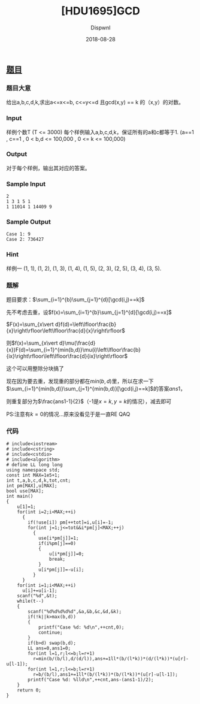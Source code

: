 ﻿---
layout:     post
title:      "[HDU1695]GCD"
date:       2018-08-28
author:     "Dispwnl"
header-img: "img/used/484568.jpg"
catalog: true
tags:
    - 莫比乌斯反演
---
## [题目](https://vjudge.net/problem/HDU-1695#author=541607120101)

### 题目大意
给出a,b,c,d,k,求出a<=x<=b, c<=y<=d 且gcd(x,y) == k 的（x,y）的对数。

### Input
样例个数T (T <= 3000) 每个样例输入a,b,c,d,k，保证所有的a和c都等于1. (a==1 , c==1 , 0 < b,d <= 100,000 , 0 <= k <= 100,000) 

### Output
对于每个样例，输出其对应的答案。 

### Sample Input
```
2
1 3 1 5 1
1 11014 1 14409 9
```
### Sample Output
```
Case 1: 9
Case 2: 736427
```
### Hint
样例一 (1, 1), (1, 2), (1, 3), (1, 4), (1, 5), (2, 3), (2, 5), (3, 4), (3, 5).

### 题解
题目要求：$\sum_{i=1}^{b}\sum_{j=1}^{d}[\gcd(i,j)==k]$

先不考虑去重，设$f(x)=\sum_{i=1}^{b}\sum_{j=1}^{d}[\gcd(i,j)==x]$

$F(x)=\sum_{x\vert d}f(d)=\left\lfloor\frac{b}{x}\right\rfloor\left\lfloor\frac{d}{x}\right\rfloor$

则$f(x)=\sum_{x\vert d}\mu(\frac{d}{x})F(d)=\sum_{i=1}^{min(b,d)}\mu(i)\left\lfloor\frac{b}{ix}\right\rfloor\left\lfloor\frac{d}{ix}\right\rfloor$

这个可以用整除分块搞了

现在因为要去重，发现重的部分都在$min(b,d)$里，所以在求一下$\sum_{i=1}^{min(b,d)}\sum_{j=1}^{min(b,d)}[\gcd(i,j)==k]$的答案$ans1$，

则重复部分为$\frac{ans1-1}{2}$（-1是$x=k,y=k$的情况），减去即可

PS:注意有$k=0$的情况...原来没看见于是一直RE QAQ

### 代码
```
# include<iostream>
# include<cstring>
# include<cstdio>
# include<algorithm>
# define LL long long
using namespace std;
const int MAX=1e5+1;
int t,a,b,c,d,k,tot,cnt;
int pm[MAX],u[MAX];
bool use[MAX];
int main()
{
	u[1]=1;
	for(int i=2;i<MAX;++i)
	  {
	  	if(!use[i]) pm[++tot]=i,u[i]=-1;
		for(int j=1;j<=tot&&i*pm[j]<MAX;++j)
		  {
		  	use[i*pm[j]]=1;
		  	if(i%pm[j]==0)
		  	{
		  		u[i*pm[j]]=0;
		  		break;
			}
			u[i*pm[j]]=-u[i];
		  }	  
	  }
	for(int i=1;i<MAX;++i)
	  u[i]+=u[i-1];
	scanf("%d",&t);
	while(t--)
	{
		scanf("%d%d%d%d%d",&a,&b,&c,&d,&k);
		if(!k||k>max(b,d))
		{
			printf("Case %d: %d\n",++cnt,0);
			continue;
		}
		if(b>d) swap(b,d);
		LL ans=0,ans1=0;
		for(int l=1,r;l<=b;l=r+1)
		  r=min(b/(b/l),d/(d/l)),ans+=1ll*(b/(l*k))*(d/(l*k))*(u[r]-u[l-1]);
		for(int l=1,r;l<=b;l=r+1)
		  r=b/(b/l),ans1+=1ll*(b/(l*k))*(b/(l*k))*(u[r]-u[l-1]);
		printf("Case %d: %lld\n",++cnt,ans-(ans1-1)/2);
	}
	return 0;
}
```
